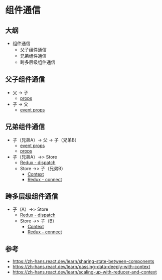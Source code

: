 # 组件通信

## 大纲

- 组件通信
  - 父子组件通信
  - 兄弟组件通信
  - 跨多层级组件通信

## 父子组件通信

- 父 -> 子
  - [props](/share/docs/guide/interface-development/view/props)
- 子 -> 父
  - [event props](/share/docs/guide/interface-development/view/event)

## 兄弟组件通信

- 子（兄弟A）-> 父 -> 子（兄弟B）
  - [event props](/share/docs/guide/interface-development/view/event)
  - [props](/share/docs/guide/interface-development/view/props)
- 子（兄弟A）->> Store
  - [Redux - dispatch](/share/docs/guide/interface-development/state-management/redux)
  - Store ->> 子（兄弟B）
    - [Context](/share/docs/guide/interface-development/view/context)
    - [Redux - connect](/share/docs/guide/interface-development/state-management/redux)

## 跨多层级组件通信

- 子（A）->> Store
  - [Redux - dispatch](/share/docs/guide/interface-development/state-management/redux)
  - Store ->> 子（B）
    - [Context](/share/docs/guide/interface-development/view/context)
    - [Redux - connect](/share/docs/guide/interface-development/state-management/redux)

## 参考

- https://zh-hans.react.dev/learn/sharing-state-between-components
- https://zh-hans.react.dev/learn/passing-data-deeply-with-context
- https://zh-hans.react.dev/learn/scaling-up-with-reducer-and-context